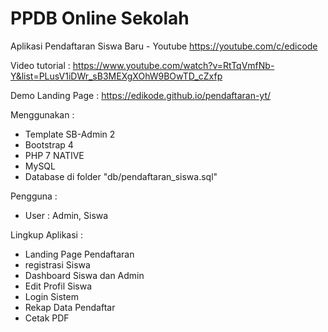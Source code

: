 # PPDB Online Sekolah
Aplikasi Pendaftaran Siswa Baru - Youtube https://youtube.com/c/edicode

Video tutorial :
https://www.youtube.com/watch?v=RtTqVmfNb-Y&list=PLusV1iDWr_sB3MEXgXOhW9BOwTD_cZxfp

Demo Landing Page :
https://edikode.github.io/pendaftaran-yt/

Menggunakan :
- Template SB-Admin 2
- Bootstrap 4
- PHP 7 NATIVE
- MySQL
- Database di folder "db/pendaftaran_siswa.sql"

Pengguna :
- User : Admin, Siswa

Lingkup Aplikasi :
- Landing Page Pendaftaran
- registrasi Siswa
- Dashboard Siswa dan Admin
- Edit Profil Siswa
- Login Sistem
- Rekap Data Pendaftar
- Cetak PDF
